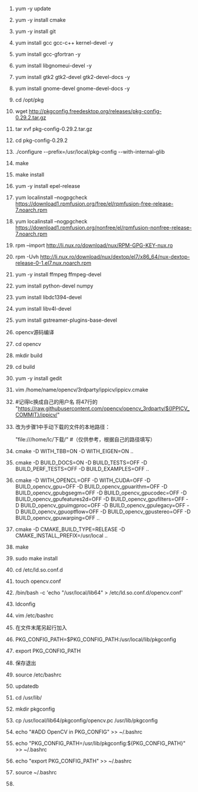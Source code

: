 1. yum -y update

2. yum -y install cmake

3. yum -y install git

4. yum install gcc gcc-c++ kernel-devel -y

5. yum install gcc-gfortran -y 

6. yum install libgnomeui-devel -y

7. yum install gtk2 gtk2-devel gtk2-devel-docs -y

8. yum install gnome-devel gnome-devel-docs  -y

9. cd /opt/pkg

10. wget http://pkgconfig.freedesktop.org/releases/pkg-config-0.29.2.tar.gz 

11. tar xvf pkg-config-0.29.2.tar.gz

12.  cd pkg-config-0.29.2

13. ./configure --prefix=/usr/local/pkg-config --with-internal-glib

14. make

15. make install

16. yum -y install epel-release

17. yum localinstall –nogpgcheck https://download1.rpmfusion.org/free/el/rpmfusion-free-release-7.noarch.rpm 

18. yum localinstall –nogpgcheck https://download1.rpmfusion.org/nonfree/el/rpmfusion-nonfree-release-7.noarch.rpm 

19. rpm –import http://li.nux.ro/download/nux/RPM-GPG-KEY-nux.ro

20. rpm -Uvh http://li.nux.ro/download/nux/dextop/el7/x86_64/nux-dextop-release-0-1.el7.nux.noarch.rpm

21. yum -y install ffmpeg ffmpeg-devel

22. yum install python-devel numpy

23. yum install libdc1394-devel

24. yum install libv4l-devel

25. yum install gstreamer-plugins-base-devel

26. opencv源码编译

27. cd opencv 

28. mkdir build  

29. cd build

30. yum -y install gedit

31. vim /home/name/opencv/3rdparty/ippicv/ippicv.cmake

32.  #记得lc换成自己的用户名
    将47行的       "https://raw.githubusercontent.com/opencv/opencv_3rdparty/${IPPICV_COMMIT}/ippicv/"

33. 改为步骤1中手动下载的文件的本地路径：

    "file:///home/lc/下载/" #（仅供参考，根据自己的路径填写）


31. cmake -D WITH_TBB=ON -D WITH_EIGEN=ON ..   
32. cmake -D BUILD_DOCS=ON -D BUILD_TESTS=OFF -D BUILD_PERF_TESTS=OFF -D BUILD_EXAMPLES=OFF ..   
33. cmake -D WITH_OPENCL=OFF -D WITH_CUDA=OFF -D BUILD_opencv_gpu=OFF -D BUILD_opencv_gpuarithm=OFF -D BUILD_opencv_gpubgsegm=OFF -D BUILD_opencv_gpucodec=OFF -D BUILD_opencv_gpufeatures2d=OFF -D BUILD_opencv_gpufilters=OFF -D BUILD_opencv_gpuimgproc=OFF -D BUILD_opencv_gpulegacy=OFF -D BUILD_opencv_gpuoptflow=OFF -D BUILD_opencv_gpustereo=OFF -D BUILD_opencv_gpuwarping=OFF ..    
34. cmake -D CMAKE_BUILD_TYPE=RELEASE -D CMAKE_INSTALL_PREFIX=/usr/local ..  
35. make
36. sudo  make install
37. cd /etc/ld.so.conf.d
38. touch opencv.conf
39. /bin/bash -c 'echo "/usr/local/lib64" > /etc/ld.so.conf.d/opencv.conf'
40. ldconfig
41. vim /etc/bashrc
42. 在文件末尾另起行加入
43. PKG_CONFIG_PATH=$PKG_CONFIG_PATH:/usr/local/lib/pkgconfig 
44. export PKG_CONFIG_PATH
45. 保存退出
46. source /etc/bashrc
47. updatedb
48. cd  /usr/lib/
49. mkdir pkgconfig
50. cp /usr/local/lib64/pkgconfig/opencv.pc /usr/lib/pkgconfig
51. echo "#ADD OpenCV in PKG_CONFIG" >> ~/.bashrc
52. echo "PKG_CONFIG_PATH=/usr/lib/pkgconfig:${PKG_CONFIG_PATH}" >> ~/.bashrc
53. echo "export PKG_CONFIG_PATH" >> ~/.bashrc
54. source ~/.bashrc
55. 

